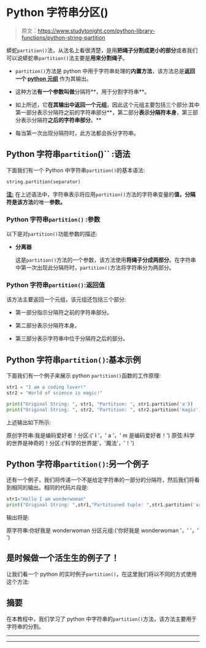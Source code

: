 # Python 字符串分区()

> 原文：<https://www.studytonight.com/python-library-functions/python-string-partition>

蟒蛇`partition()`法，从法名上看很清楚，是用**把绳子分割成更小的部分**或者我们可以说蟒蛇串`partition()`法主要是**用来分割绳子**。

*   `partition()`方法是 python 中用于字符串处理的**内置方法**，该方法总是**返回一个 [python 元组](https://www.studytonight.com/python/tuples-in-python)** 作为其输出。

*   这种方法**有一个参数叫做**分隔符**，用于分割字符串**。

*   如上所述，它**在其输出中返回一个元组**，因此这个元组主要包括三个部分:其中第一部分表示分隔符之前的字符串部分**，第二部分**表示分隔符本身**，第三部分表示分隔符**之后的字符串部分**。**

*   每当第一次出现分隔符时，此方法都会拆分字符串。

## Python 字符串`partition`()`` :语法

下面我们有一个 Python 中字符串`partition()`的基本语法:

```py
string.partition(separator)
```

<u>**注:**</u> 在上述语法中，字符串表示将应用`partition()`方法的字符串变量的**值，**分隔符**是该方法**的唯一**参数。**

### Python 字符串``partition()`` :参数

以下是对`partition()`功能参数的描述:

*   **分离器**

    这是`partition()`方法的一个参数，该方法使用**将绳子分成两部分**。在字符串中第一次出现此分隔符时，`partition()`方法将字符串分为两部分。

### Python 字符串`partition()`:返回值

该方法主要返回一个元组，该元组还包括三个部分:

*   第一部分指示分隔符之前的字符串部分。

*   第二部分表示分隔符本身。

*   第三部分表示字符串中位于分隔符之后的部分。

## Python 字符串`partition()`:基本示例

下面我们有一个例子来展示 python `partition()`函数的工作原理:

```py
str1 = "I am a coding lover!"
str2 = "World of science is magic!"

print("Original String: ", str1, "Partition: ", str1.partition('a'))
print("Original String: ", str2, "Partition: ", str2.partition('magic')) 
```

上述输出如下所示:

原创字符串:我是编码爱好者！分区:(' I '，' a '，' m 是编码爱好者！')
原弦:科学的世界是神奇的！分区:('科学的世界是'，'魔法'，'！')

## Python 字符串`partition()`:另一个例子

还有一个例子，我们将传递一个不是给定字符串的一部分的分隔符，然后我们将看到相同的输出。相同的代码片段是:

```py
str1="Hello I am wonderwoman"
print("Original String: ",str1,"Partitioned tuple: ",str1.partition('are')) 
```

输出将是:

原字符串:你好我是 wonderwoman 分区元组:('你好我是 wonderwoman '，' '，' ')

## 是时候做一个活生生的例子了！

让我们看一个 python 的实时例子`partition()`，在这里我们将以不同的方式使用这个方法:

## 摘要

在本教程中，我们学习了 python 中字符串的`partition()`方法，该方法主要用于字符串的分割。

* * *

* * *